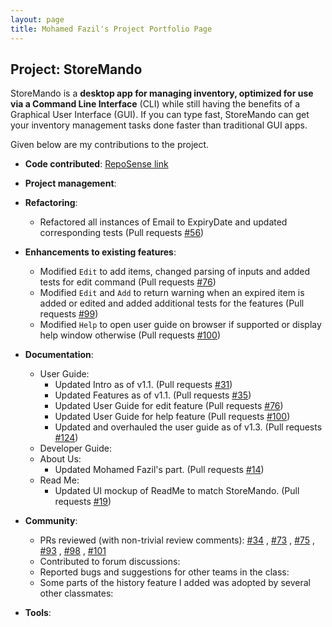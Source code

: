 ```yaml
---
layout: page
title: Mohamed Fazil's Project Portfolio Page
---
```


## Project: StoreMando

StoreMando is a **desktop app for managing inventory, optimized for use via a Command Line Interface** (CLI) while still
having the benefits of a Graphical User Interface (GUI). If you can type fast, StoreMando can get your inventory
management tasks done faster than traditional GUI apps.

Given below are my contributions to the project.

* **Code
  contributed**: [RepoSense link](https://nus-cs2103-ay2021s2.github.io/tp-dashboard/?search=&sort=groupTitle&sortWithin=title&since=2021-02-19&timeframe=commit&mergegroup=&groupSelect=groupByRepos&breakdown=false&tabOpen=true&tabType=authorship&zFR=false&tabAuthor=Md-Fazil&tabRepo=AY2021S2-CS2103T-W10-2%2Ftp%5Bmaster%5D&authorshipIsMergeGroup=false&authorshipFileTypes=docs~functional-code~test-code&authorshipIsBinaryFileTypeChecked=false)

* **Project management**:


* **Refactoring**:
    * Refactored all instances of Email to ExpiryDate and updated corresponding tests (Pull requests [\#56](https://github.com/AY2021S2-CS2103T-W10-2/tp/pull/56))

* **Enhancements to existing features**:
    * Modified `Edit` to add items, changed parsing of inputs and added tests for edit command (Pull requests [\#76](https://github.com/AY2021S2-CS2103T-W10-2/tp/pull/76))
    * Modified `Edit` and `Add` to return warning when an expired item is added or edited and added additional tests for the features (Pull requests [\#99](https://github.com/AY2021S2-CS2103T-W10-2/tp/pull/99))
    * Modified `Help` to open user guide on browser if supported or display help window otherwise (Pull requests [\#100](https://github.com/AY2021S2-CS2103T-W10-2/tp/pull/100))
    

* **Documentation**:
    * User Guide:
        * Updated Intro as of v1.1. (Pull requests [\#31](https://github.com/AY2021S2-CS2103T-W10-2/tp/pull/31))
        * Updated Features as of v1.1. (Pull requests [\#35](https://github.com/AY2021S2-CS2103T-W10-2/tp/pull/35))
        * Updated User Guide for edit feature (Pull requests [\#76](https://github.com/AY2021S2-CS2103T-W10-2/tp/pull/76))  
        * Updated User Guide for help feature (Pull requests [\#100](https://github.com/AY2021S2-CS2103T-W10-2/tp/pull/100))  
        * Updated and overhauled the user guide as of v1.3. (Pull requests [\#124](https://github.com/AY2021S2-CS2103T-W10-2/tp/pull/124))
    * Developer Guide:
    * About Us:
        * Updated Mohamed Fazil's part. (Pull requests [\#14](https://github.com/AY2021S2-CS2103T-W10-2/tp/pull/14))
    * Read Me:
        * Updated UI mockup of ReadMe to match StoreMando. (Pull
          requests [\#19](https://github.com/AY2021S2-CS2103T-W10-2/tp/pull/19))

* **Community**:
    * PRs reviewed (with non-trivial review comments): 
      [\#34](https://github.com/AY2021S2-CS2103T-W10-2/tp/pull/34)
      , [\#73](https://github.com/AY2021S2-CS2103T-W10-2/tp/pull/73)
      , [\#75](https://github.com/AY2021S2-CS2103T-W10-2/tp/pull/75)
      , [\#93](https://github.com/AY2021S2-CS2103T-W10-2/tp/pull/93)
      , [\#98](https://github.com/AY2021S2-CS2103T-W10-2/tp/pull/98)
      , [\#101](https://github.com/AY2021S2-CS2103T-W10-2/tp/pull/101)
    * Contributed to forum discussions:
    * Reported bugs and suggestions for other teams in the class:
    * Some parts of the history feature I added was adopted by several other classmates:

* **Tools**: